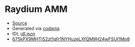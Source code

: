 # Raydium AMM

* [Source](https://github.com/raydium-io/raydium-idl/tree/master/raydium_amm)
* Generated via [codama](https://github.com/codama-idl/codama)
* IDL [idl.json](./idl/idl.json)
* [675kPX9MHTjS2zt1qfr1NYHuzeLXfQM9H24wFSUt1Mp8](https://explorer.solana.com/address/675kPX9MHTjS2zt1qfr1NYHuzeLXfQM9H24wFSUt1Mp8) 